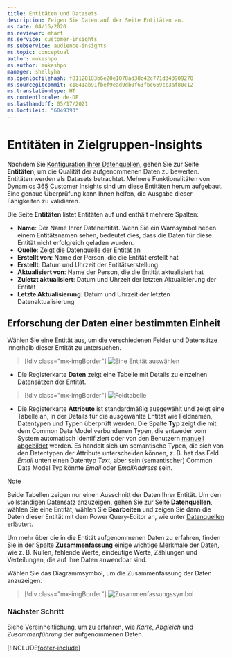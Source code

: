 ```yaml
---
title: Entitäten und Datasets
description: Zeigen Sie Daten auf der Seite Entitäten an.
ms.date: 04/16/2020
ms.reviewer: mhart
ms.service: customer-insights
ms.subservice: audience-insights
ms.topic: conceptual
author: mukeshpo
ms.author: mukeshpo
manager: shellyha
ms.openlocfilehash: f81128183b6e20e1078ad38c42c771d343909270
ms.sourcegitcommit: c1841ab91fbef9ead9db0f63fbc669cc3af80c12
ms.translationtype: HT
ms.contentlocale: de-DE
ms.lasthandoff: 05/17/2021
ms.locfileid: "6049393"
---
```

# <a name="entities-in-audience-insights"></a>Entitäten in Zielgruppen-Insights

Nachdem Sie [Konfiguration Ihrer Datenquellen](data-sources.md), gehen Sie zur Seite **Entitäten**, um die Qualität der aufgenommenen Daten zu bewerten. Entitäten werden als Datasets betrachtet. Mehrere Funktionalitäten von Dynamics 365 Customer Insights sind um diese Entitäten herum aufgebaut. Eine genaue Überprüfung kann Ihnen helfen, die Ausgabe dieser Fähigkeiten zu validieren.

Die Seite **Entitäten** listet Entitäten auf und enthält mehrere Spalten:

- **Name**: Der Name Ihrer Datenentität. Wenn Sie ein Warnsymbol neben einem Entitätsnamen sehen, bedeutet dies, dass die Daten für diese Entität nicht erfolgreich geladen wurden.
- **Quelle**: Zeigt die Datenquelle der Entität an
- **Erstellt von**: Name der Person, die die Entität erstellt hat
- **Erstellt**: Datum und Uhrzeit der Entitätserstellung
- **Aktualisiert von**: Name der Person, die die Entität aktualisiert hat
- **Zuletzt aktualisiert**: Datum und Uhrzeit der letzten Aktualisierung der Entität
- **Letzte Aktualisierung**: Datum und Uhrzeit der letzten Datenaktualisierung

## <a name="exploring-a-specific-entitys-data"></a>Erforschung der Daten einer bestimmten Einheit

Wählen Sie eine Entität aus, um die verschiedenen Felder und Datensätze innerhalb dieser Entität zu untersuchen.

> [!div class="mx-imgBorder"]
> ![Eine Entität auswählen](media/data-manager-entities-data.png "Wählen Sie eine Entität")

- Die Registerkarte **Daten** zeigt eine Tabelle mit Details zu einzelnen Datensätzen der Entität.

> [!div class="mx-imgBorder"]
> ![Feldtabelle](media/data-manager-entities-fields.PNG "Tabelle Felder")

- Die Registerkarte **Attribute** ist standardmäßig ausgewählt und zeigt eine Tabelle an, in der Details für die ausgewählte Entität wie Feldnamen, Datentypen und Typen überprüft werden. Die Spalte **Typ** zeigt die mit dem Common Data Model verbundenen Typen, die entweder vom System automatisch identifiziert oder von den Benutzern [manuell abgebildet](map-entities.md) werden. Es handelt sich um semantische Typen, die sich von den Datentypen der Attribute unterscheiden können, z. B. hat das Feld *Email* unten einen Datentyp *Text*, aber sein (semantischer) Common Data Model Typ könnte *Email* oder *EmailAddress* sein.

> [!NOTE]
> Beide Tabellen zeigen nur einen Ausschnitt der Daten Ihrer Entität. Um den vollständigen Datensatz anzuzeigen, gehen Sie zur Seite **Datenquellen**, wählen Sie eine Entität, wählen Sie **Bearbeiten** und zeigen Sie dann die Daten dieser Entität mit dem Power Query-Editor an, wie unter [Datenquellen](data-sources.md) erläutert.

Um mehr über die in die Entität aufgenommenen Daten zu erfahren, finden Sie in der Spalte **Zusammenfassung** einige wichtige Merkmale der Daten, wie z. B. Nullen, fehlende Werte, eindeutige Werte, Zählungen und Verteilungen, die auf Ihre Daten anwendbar sind.

Wählen Sie das Diagrammsymbol, um die Zusammenfassung der Daten anzuzeigen.

> [!div class="mx-imgBorder"]
> ![Zusammenfassungssymbol](media/data-manager-entities-summary.png "Daten-Zusammenfassungstabelle")

### <a name="next-step"></a>Nächster Schritt

Siehe [Vereinheitlichung](data-unification.md), um zu erfahren, wie *Karte*, *Abgleich* und *Zusammenführung* der aufgenommenen Daten.


[!INCLUDE[footer-include](../includes/footer-banner.md)]
